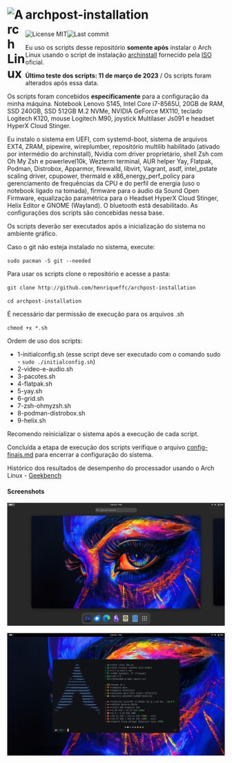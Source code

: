# <img align="left" alt="Arch Linux" width="42px" src="https://cdn.jsdelivr.net/npm/simple-icons@6.23.0/icons/archlinux.svg" /> archpost-installation

[<img align="left" alt="License MIT" src="https://img.shields.io/github/license/henriqueffc/archpost-installation?style=flat-square" />](https://github.com/henriqueffc/archpost-installation/blob/main/LICENSE)
<img align="left" alt="Last commit" src="https://img.shields.io/github/last-commit/henriqueffc/archpost-installation?style=flat-square" />
<br>

Eu uso os scripts desse repositório **somente após** instalar o Arch Linux
usando o script de instalação
[archinstall](https://github.com/archlinux/archinstall) fornecido pela
[ISO](https://archlinux.org/download/) oficial.

**Último teste dos scripts: 11 de março de 2023** / Os scripts foram alterados
após essa data.

Os scripts foram concebidos **especificamente** para a configuração da minha
máquina. Notebook Lenovo S145, Intel Core i7-8565U, 20GB de RAM, SSD 240GB, SSD
512GB M.2 NVMe, NVIDIA GeForce MX110, teclado Logitech K120, mouse Logitech M90,
joystick Multilaser Js091 e headset HyperX Cloud Stinger.

Eu instalo o sistema em UEFI, com systemd-boot, sistema de arquivos EXT4, ZRAM,
pipewire, wireplumber, repositório multilib habilitado (ativado por intermédio
do archinstall), Nvidia com driver proprietário, shell Zsh com Oh My Zsh e
powerlevel10k, Wezterm terminal, AUR helper Yay, Flatpak, Podman, Distrobox,
Apparmor, firewalld, libvirt, Vagrant, asdf, intel_pstate scaling driver,
cpupower, thermald e x86_energy_perf_policy para gerenciamento de frequências da
CPU e do perfil de energia (uso o notebook ligado na tomada), firmware para o
áudio da Sound Open Firmware, equalização paramétrica para o Headset HyperX
Cloud Stinger, Helix Editor e GNOME (Wayland). O bluetooth está desabilitado. As
configurações dos scripts são concebidas nessa base.

Os scripts deverão ser executados após a inicialização do sistema no ambiente
gráfico.

Caso o git não esteja instalado no sistema, execute:

`sudo pacman -S git --needed`

Para usar os scripts clone o repositório e acesse a pasta:

`git clone http://github.com/henriqueffc/archpost-installation`

`cd archpost-installation`

É necessário dar permissão de execução para os arquivos .sh

`chmod +x *.sh`

Ordem de uso dos scripts:

- 1-initialconfig.sh (esse script deve ser executado com o comando sudo -
  `sudo ./initialconfig.sh`)
- 2-video-e-audio.sh
- 3-pacotes.sh
- 4-flatpak.sh
- 5-yay.sh
- 6-grid.sh
- 7-zsh-ohmyzsh.sh
- 8-podman-distrobox.sh
- 9-helix.sh

Recomendo reinicializar o sistema após a execução de cada script.

Concluída a etapa de execução dos scripts verifique o arquivo
[config-finais.md](https://github.com/henriqueffc/archpost-installation/blob/main/config-finais.md)
para encerrar a configuração do sistema.

Histórico dos resultados de desempenho do processador usando o Arch Linux -
[Geekbench](https://browser.geekbench.com/user/430599)

#### Screenshots

![Tela 1](.github/screenshots/1.png)

![Tela 2](.github/screenshots/2.png)
